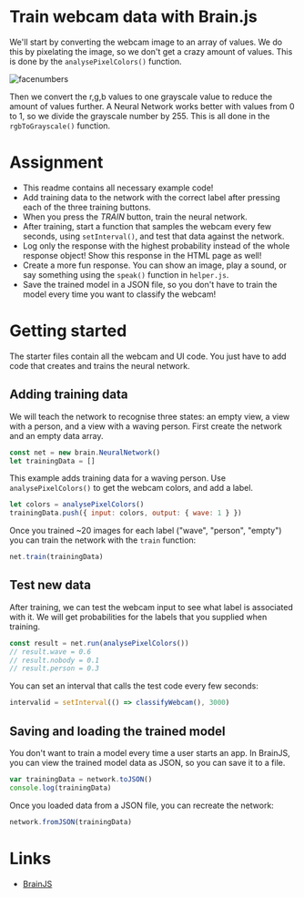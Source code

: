 # Train webcam data with Brain.js

We'll start by converting the webcam image to an array of values. We do this by pixelating the image, so we don't get a crazy amount of values. This is done by the `analysePixelColors()` function.

![facenumbers](../../images/facenumbers.png)

Then we convert the r,g,b values to one grayscale value to reduce the amount of values further. A Neural Network works better with values from 0 to 1, so we divide the grayscale number by 255. This is all done in the `rgbToGrayscale()` function.

# Assignment

- This readme contains all necessary example code!
- Add training data to the network with the correct label after pressing each of the three training buttons.
- When you press the *TRAIN* button, train the neural network.
- After training, start a function that samples the webcam every few seconds, using `setInterval()`, and test that data against the network.
- Log only the response with the highest probability instead of the whole response object! Show this response in the HTML page as well!
- Create a more fun response. You can show an image, play a sound, or say something using the `speak()` function in `helper.js`.
- Save the trained model in a JSON file, so you don't have to train the model every time you want to classify the webcam!

# Getting started

The starter files contain all the webcam and UI code. You just have to add code that creates and trains the neural network.

## Adding training data

We will teach the network to recognise three states: an empty view, a view with a person, and a view with a waving person. First create the network and an empty data array. 

```javascript
const net = new brain.NeuralNetwork()
let trainingData = []
```
This example adds training data for a waving person. Use `analysePixelColors()` to get the webcam colors, and add a label.

```javascript
let colors = analysePixelColors()
trainingData.push({ input: colors, output: { wave: 1 } })
```
Once you trained ~20 images for each label ("wave", "person", "empty") you can train the network with the `train` function:

```javascript
net.train(trainingData)
```

## Test new data

After training, we can test the webcam input to see what label is associated with it. We will get probabilities for the labels that you supplied when training. 

```javascript
const result = net.run(analysePixelColors())
// result.wave = 0.6
// result.nobody = 0.1
// result.person = 0.3
```
You can set an interval that calls the test code every few seconds:

```javascript
intervalid = setInterval(() => classifyWebcam(), 3000)
```

## Saving and loading the trained model

You don't want to train a model every time a user starts an app. In BrainJS, you can view the trained model data as JSON, so you can save it to a file.

```javascript
var trainingData = network.toJSON()
console.log(trainingData)
```
Once you loaded data from a JSON file, you can recreate the network:
```javascript
network.fromJSON(trainingData)
```

# Links

- [BrainJS](https://brain.js.org/#/)

